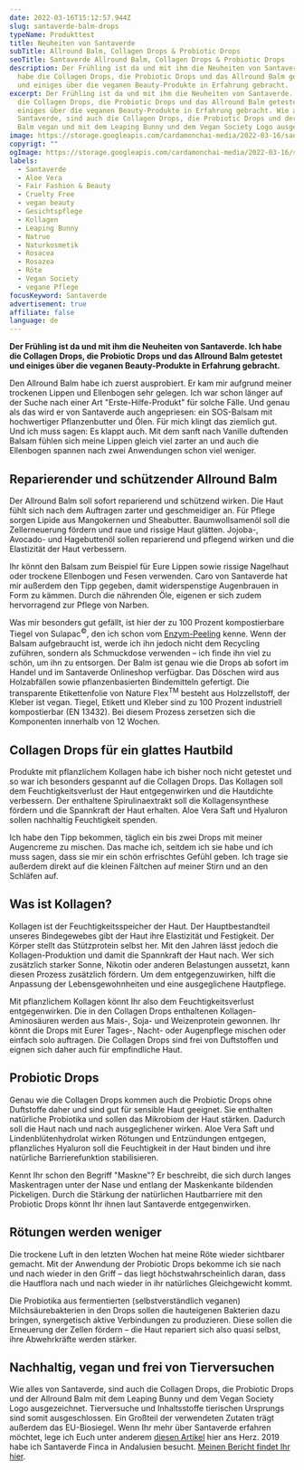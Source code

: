 ```yaml
---
date: 2022-03-16T15:12:57.944Z
slug: santaverde-balm-drops
typeName: Produkttest
title: Neuheiten von Santaverde
subTitle: Allround Balm, Collagen Drops & Probiotic Drops
seoTitle: Santaverde Allround Balm, Collagen Drops & Probiotic Drops
description: Der Frühling ist da und mit ihm die Neuheiten von Santaverde. Ich
  habe die Collagen Drops, die Probiotic Drops und das Allround Balm getestet
  und einiges über die veganen Beauty-Produkte in Erfahrung gebracht.
excerpt: Der Frühling ist da und mit ihm die Neuheiten von Santaverde. Ich habe
  die Collagen Drops, die Probiotic Drops und das Allround Balm getestet und
  einiges über die veganen Beauty-Produkte in Erfahrung gebracht. Wie alles von
  Santaverde, sind auch die Collagen Drops, die Probiotic Drops und der Allround
  Balm vegan und mit dem Leaping Bunny und dem Vegan Society Logo ausgezeichnet.
image: https://storage.googleapis.com/cardamonchai-media/2022-03-16/santaverde-jpg-imagine-b8b8c8_a08a98_1024_768/640.webp
copyrigt: ""
ogImage: https://storage.googleapis.com/cardamonchai-media/2022-03-16/santaverde-fb-png-imagine-b8b8c8_9e9098_1200_628/640.webp
labels:
  - Santaverde
  - Aloe Vera
  - Fair Fashion & Beauty
  - Cruelty Free
  - vegan beauty
  - Gesichtspflege
  - Kollagen
  - Leaping Bunny
  - Natrue
  - Naturkosmetik
  - Rosacea
  - Rosazea
  - Röte
  - Vegan Society
  - vegane Pflege
focusKeyword: Santaverde
advertisement: true
affiliate: false
language: de
---
```

**Der Frühling ist da und mit ihm die Neuheiten von Santaverde. Ich habe die Collagen Drops, die Probiotic Drops und das Allround Balm getestet und einiges über die veganen Beauty-Produkte in Erfahrung gebracht.**

Den Allround Balm habe ich zuerst ausprobiert. Er kam mir aufgrund meiner trockenen Lippen und Ellenbogen sehr gelegen. Ich war schon länger auf der Suche nach einer Art "Erste-Hilfe-Produkt" für solche Fälle. Und genau als das wird er von Santaverde auch angepriesen: ein SOS-Balsam mit hochwertiger Pflanzenbutter und Ölen. Für mich klingt das ziemlich gut. Und ich muss sagen: Es klappt auch. Mit dem sanft nach Vanille duftenden Balsam fühlen sich meine Lippen gleich viel zarter an und auch die Ellenbogen spannen nach zwei Anwendungen schon viel weniger.

## Reparierender und schützender Allround Balm 

Der Allround Balm soll sofort reparierend und schützend wirken. Die Haut fühlt sich nach dem Auftragen zarter und geschmeidiger an. Für Pflege sorgen Lipide aus Mangokernen und Sheabutter. Baumwollsamenöl soll die Zellerneuerung fördern und raue und rissige Haut glätten. Jojoba-, Avocado- und Hagebuttenöl sollen reparierend und pflegend wirken und die Elastizität der Haut verbessern.

Ihr könnt den Balsam zum Beispiel für Eure Lippen sowie rissige Nagelhaut oder trockene Ellenbogen und Fesen verwenden. Caro von Santaverde hat mir außerdem den Tipp gegeben, damit widerspenstige Augenbrauen in Form zu kämmen. Durch die nährenden Öle, eigenen er sich zudem hervorragend zur Pflege von Narben.

Was mir besonders gut gefällt, ist hier der zu 100 Prozent kompostierbare Tiegel von Sulapac<sup>©</sup>, den ich schon vom [Enzym-Peeling](/2021/03/hyaluron-ampullen-enzym-peeling-santaverde/) kenne. Wenn der Balsam aufgebraucht ist, werde ich ihn jedoch nicht dem Recycling zuführen, sondern als Schmuckdose verwenden – ich finde ihn viel zu schön, um ihn zu entsorgen. Der Balm ist genau wie die Drops ab sofort im Handel und im Santaverde Onlineshop verfügbar. Das Döschen wird aus Holzabfällen sowie pflanzenbasierten Bindemitteln gefertigt. Die transparente Etikettenfolie von Nature Flex<sup>TM</sup> besteht aus Holzzellstoff, der Kleber ist vegan. Tiegel, Etikett und Kleber sind zu 100 Prozent industriell kompostierbar (EN 13432). Bei diesem Prozess zersetzen sich die Komponenten innerhalb von 12 Wochen.

## Collagen Drops für ein glattes Hautbild

Produkte mit pflanzlichem Kollagen habe ich bisher noch nicht getestet und so war ich besonders gespannt auf die Collagen Drops. Das Kollagen soll dem Feuchtigkeitsverlust der Haut entgegenwirken und die Hautdichte verbessern. Der enthaltene Spirulinaextrakt soll die Kollagensynthese fördern und die Spannkraft der Haut erhalten. Aloe Vera Saft und Hyaluron sollen nachhaltig Feuchtigkeit spenden.

Ich habe den Tipp bekommen, täglich ein bis zwei Drops mit meiner Augencreme zu mischen. Das mache ich, seitdem ich sie habe und ich muss sagen, dass sie mir ein schön erfrischtes Gefühl geben. Ich trage sie außerdem direkt auf die kleinen Fältchen auf meiner Stirn und an den Schläfen auf.

<Gallery name="santaverde-drops-1" />

## Was ist Kollagen?

Kollagen ist der Feuchtigkeitsspeicher der Haut. Der Hauptbestandteil unseres Bindegewebes gibt der Haut ihre Elastizität und Festigkeit. Der Körper stellt das Stützprotein selbst her. Mit den Jahren lässt jedoch die Kollagen-Produktion und damit die Spannkraft der Haut nach. Wer sich zusätzlich starker Sonne, Nikotin oder anderen Belastungen aussetzt, kann diesen Prozess zusätzlich fördern. Um dem entgegenzuwirken, hilft die Anpassung der Lebensgewohnheiten und eine ausgeglichene Hautpflege.

Mit pflanzlichem Kollagen könnt Ihr also dem Feuchtigkeitsverlust entgegenwirken. Die in den Collagen Drops enthaltenen Kollagen-Aminosäuren werden aus Mais-, Soja- und Weizenprotein gewonnen. Ihr könnt die Drops mit Eurer Tages-, Nacht- oder Augenpflege mischen oder einfach solo auftragen. Die Collagen Drops sind frei von Duftstoffen und eignen sich daher auch für empfindliche Haut.

## Probiotic Drops

Genau wie die Collagen Drops kommen auch die Probiotic Drops ohne Duftstoffe daher und sind gut für sensible Haut geeignet. Sie enthalten natürliche Probiotika und sollen das Mikrobiom der Haut stärken. Dadurch soll die Haut nach und nach ausgeglichener wirken. Aloe Vera Saft und Lindenblütenhydrolat wirken Rötungen und Entzündungen entgegen, pflanzliches Hyaluron soll die Feuchtigkeit in der Haut binden und ihre natürliche Barrierefunktion stabilisieren.

Kennt Ihr schon den Begriff "Maskne"? Er beschreibt, die sich durch langes Maskentragen unter der Nase und entlang der Maskenkante bildenden Pickeligen. Durch die Stärkung der natürlichen Hautbarriere mit den Probiotic Drops könnt Ihr ihnen laut Santaverde entgegenwirken.

## Rötungen werden weniger

Die trockene Luft in den letzten Wochen hat meine Röte wieder sichtbarer gemacht. Mit der Anwendung der Probiotic Drops bekomme ich sie nach und nach wieder in den Griff – das liegt höchstwahrscheinlich daran, dass die Hautflora nach und nach wieder in ihr natürliches Gleichgewicht kommt.

Die Probiotika aus fermentierten (selbstverständlich veganen) Milchsäurebakterien in den Drops sollen die hauteigenen Bakterien dazu bringen, synergetisch aktive Verbindungen zu produzieren. Diese sollen die Erneuerung der Zellen fördern – die Haut repariert sich also quasi selbst, ihre Abwehrkräfte werden stärker.

## Nachhaltig, vegan und frei von Tierversuchen

Wie alles von Santaverde, sind auch die Collagen Drops, die Probiotic Drops und der Allround Balm mit dem Leaping Bunny und dem Vegan Society Logo ausgezeichnet. Tierversuche und Inhaltsstoffe tierischen Ursprungs sind somit ausgeschlossen. Ein Großteil der verwendeten Zutaten trägt außerdem das EU-Biosiegel. Wenn Ihr mehr über Santaverde erfahren möchtet, lege ich Euch unter anderem [diesen Artikel](/2018/01/santaverde/) hier ans Herz. 2019 habe ich Santaverde Finca in Andalusien besucht. [Meinen Bericht findet Ihr hier](/2019/07/santaverde-finca-aloe-vera/).

<Gallery name="santaverde-drops-2" />